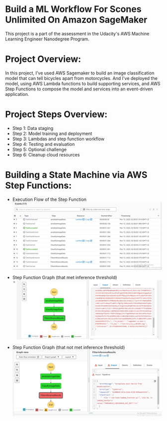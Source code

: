 # Build a ML Workflow For Scones Unlimited On Amazon SageMaker
 This project is a part of the assessment in the Udacity's AWS Machine Learning Engineer Nanodegree Program.
 
 # Project Overview:
 
 In this project, I've used AWS Sagemaker to build an image classification model that can tell bicycles apart from motorcycles. And I've deployed the model, using AWS Lambda functions to build supporting services, and AWS Step Functions to compose the model and services into an event-driven application.
 
 # Project Steps Overview:
 
 * Step 1: Data staging
 * Step 2: Model training and deployment
 * Step 3: Lambdas and step function workflow
 * Step 4: Testing and evaluation
 * Step 5: Optional challenge
 * Step 6: Cleanup cloud resources
 
 # Building a State Machine via AWS Step Functions:
 
 * Execution Flow of the Step Function
![stepfunction_execution.png](images/stepfunction_execution.png)

* Step Function Graph (that met inference threshold)
![stepfunction_imageclassification.png](images/stepfunction_imageclassification.png)

* Step Function Graph (that not met inference threshold)
![inference_not_met_threshold.png](images/inference_not_met_threshold.png)

 

 
 
